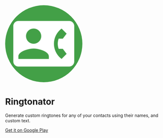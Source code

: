 # <img style="border-radius: 50%;" width="250px" src="app/src/main/ic_launcher-playstore.png">

# Ringtonator

Generate custom ringtones for any of your contacts using their names, and custom text.

[Get it on Google Play](https://play.google.com/store/apps/details?id=com.boswelja.contactringtonegenerator)
